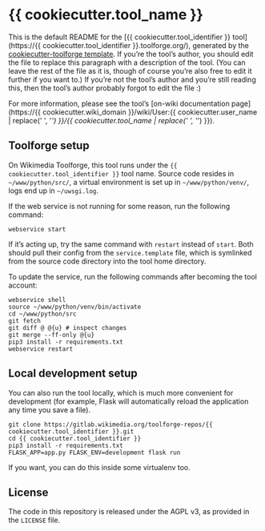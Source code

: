# {{ cookiecutter.tool_name }}

This is the default README for the [{{ cookiecutter.tool_identifier }} tool](https://{{ cookiecutter.tool_identifier }}.toolforge.org/),
generated by the [cookiecutter-toolforge template](https://github.com/lucaswerkmeister/cookiecutter-toolforge).
If you’re the tool’s author, you should edit the file to replace this paragraph with a description of the tool.
(You can leave the rest of the file as it is,
though of course you’re also free to edit it further if you want to.)
If you’re not the tool’s author and you’re still reading this,
then the tool’s author probably forgot to edit the file :)

For more information,
please see the tool’s [on-wiki documentation page](https://{{ cookiecutter.wiki_domain }}/wiki/User:{{ cookiecutter.user_name | replace(' ', '_') }}/{{ cookiecutter.tool_name | replace(' ', '_') }}).

## Toolforge setup

On Wikimedia Toolforge, this tool runs under the `{{ cookiecutter.tool_identifier }}` tool name.
Source code resides in `~/www/python/src/`,
a virtual environment is set up in `~/www/python/venv/`,
logs end up in `~/uwsgi.log`.

If the web service is not running for some reason, run the following command:
```
webservice start
```
If it’s acting up, try the same command with `restart` instead of `start`.
Both should pull their config from the `service.template` file,
which is symlinked from the source code directory into the tool home directory.

To update the service, run the following commands after becoming the tool account:
```
webservice shell
source ~/www/python/venv/bin/activate
cd ~/www/python/src
git fetch
git diff @ @{u} # inspect changes
git merge --ff-only @{u}
pip3 install -r requirements.txt
webservice restart
```

## Local development setup

You can also run the tool locally, which is much more convenient for development
(for example, Flask will automatically reload the application any time you save a file).

```
git clone https://gitlab.wikimedia.org/toolforge-repos/{{ cookiecutter.tool_identifier }}.git
cd {{ cookiecutter.tool_identifier }}
pip3 install -r requirements.txt
FLASK_APP=app.py FLASK_ENV=development flask run
```

If you want, you can do this inside some virtualenv too.

## License

The code in this repository is released under the AGPL v3, as provided in the `LICENSE` file.
